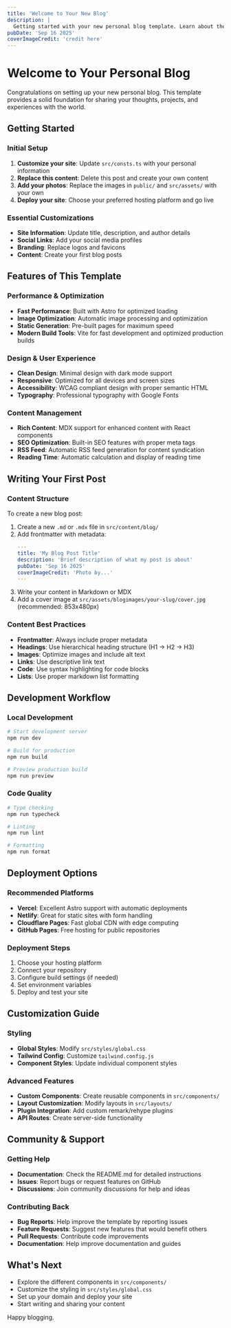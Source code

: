 ```yaml
---
title: 'Welcome to Your New Blog'
description: |
  Getting started with your new personal blog template. Learn about the features and how to customize your site.
pubDate: 'Sep 16 2025'
coverImageCredit: 'credit here'
---
```


# Welcome to Your Personal Blog

Congratulations on setting up your new personal blog. This template provides a solid foundation for sharing your thoughts, projects, and experiences with the world.

## Getting Started

### Initial Setup

1. **Customize your site**: Update `src/consts.ts` with your personal information
2. **Replace this content**: Delete this post and create your own content
3. **Add your photos**: Replace the images in `public/` and `src/assets/` with your own
4. **Deploy your site**: Choose your preferred hosting platform and go live

### Essential Customizations

- **Site Information**: Update title, description, and author details
- **Social Links**: Add your social media profiles
- **Branding**: Replace logos and favicons
- **Content**: Create your first blog posts

## Features of This Template

### Performance & Optimization

- **Fast Performance**: Built with Astro for optimized loading
- **Image Optimization**: Automatic image processing and optimization
- **Static Generation**: Pre-built pages for maximum speed
- **Modern Build Tools**: Vite for fast development and optimized production builds

### Design & User Experience

- **Clean Design**: Minimal design with dark mode support
- **Responsive**: Optimized for all devices and screen sizes
- **Accessibility**: WCAG compliant design with proper semantic HTML
- **Typography**: Professional typography with Google Fonts

### Content Management

- **Rich Content**: MDX support for enhanced content with React components
- **SEO Optimization**: Built-in SEO features with proper meta tags
- **RSS Feed**: Automatic RSS feed generation for content syndication
- **Reading Time**: Automatic calculation and display of reading time

## Writing Your First Post

### Content Structure

To create a new blog post:

1. Create a new `.md` or `.mdx` file in `src/content/blog/`
2. Add frontmatter with metadata:
   ```yaml
   ---
   title: 'My Blog Post Title'
   description: 'Brief description of what my post is about'
   pubDate: 'Sep 16 2025'
   coverImageCredit: 'Photo by...'
   ---
   ```
3. Write your content in Markdown or MDX
4. Add a cover image at `src/assets/blogimages/your-slug/cover.jpg` (recommended: 853x480px)

### Content Best Practices

- **Frontmatter**: Always include proper metadata
- **Headings**: Use hierarchical heading structure (H1 → H2 → H3)
- **Images**: Optimize images and include alt text
- **Links**: Use descriptive link text
- **Code**: Use syntax highlighting for code blocks
- **Lists**: Use proper markdown list formatting

## Development Workflow

### Local Development

```bash
# Start development server
npm run dev

# Build for production
npm run build

# Preview production build
npm run preview
```

### Code Quality

```bash
# Type checking
npm run typecheck

# Linting
npm run lint

# Formatting
npm run format
```

## Deployment Options

### Recommended Platforms

- **Vercel**: Excellent Astro support with automatic deployments
- **Netlify**: Great for static sites with form handling
- **Cloudflare Pages**: Fast global CDN with edge computing
- **GitHub Pages**: Free hosting for public repositories

### Deployment Steps

1. Choose your hosting platform
2. Connect your repository
3. Configure build settings (if needed)
4. Set environment variables
5. Deploy and test your site

## Customization Guide

### Styling

- **Global Styles**: Modify `src/styles/global.css`
- **Tailwind Config**: Customize `tailwind.config.js`
- **Component Styles**: Update individual component styles

### Advanced Features

- **Custom Components**: Create reusable components in `src/components/`
- **Layout Customization**: Modify layouts in `src/layouts/`
- **Plugin Integration**: Add custom remark/rehype plugins
- **API Routes**: Create server-side functionality

## Community & Support

### Getting Help

- **Documentation**: Check the README.md for detailed instructions
- **Issues**: Report bugs or request features on GitHub
- **Discussions**: Join community discussions for help and ideas

### Contributing Back

- **Bug Reports**: Help improve the template by reporting issues
- **Feature Requests**: Suggest new features that would benefit others
- **Pull Requests**: Contribute code improvements
- **Documentation**: Help improve documentation and guides

## What's Next

- Explore the different components in `src/components/`
- Customize the styling in `src/styles/global.css`
- Set up your domain and deploy your site
- Start writing and sharing your content

Happy blogging.
